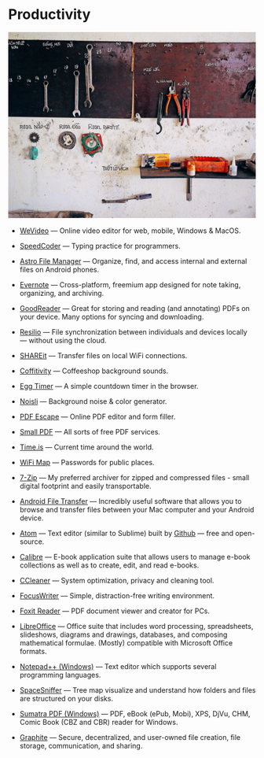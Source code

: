 # Productivity

![productivity](../images/productivity.jpg)

- [WeVideo](https://www.wevideo.com) — Online video editor for web, mobile, Windows & MacOS.

- [SpeedCoder](http://www.speedcoder.net) — Typing practice for programmers.

- [Astro File Manager](https://play.google.com/store/apps/details?id=com.metago.astro) — Organize, find, and access internal and external files on Android phones.

- [Evernote](https://evernote.com) — Cross-platform, freemium app designed for note taking, organizing, and archiving.

- [GoodReader](https://www.goodreader.com) — Great for storing and reading (and annotating) PDFs on your device. Many options for syncing and downloading.

- [Resilio](https://resilio.com) — File synchronization between individuals and devices locally — without using the cloud.

- [SHAREit](https://shareit.en.softonic.com) — Transfer files on local WiFi connections.

- [Coffitivity](https://coffitivity.com) — Coffeeshop background sounds.

- [Egg Timer](http://e.ggtimer.com) — A simple countdown timer in the browser.

- [Noisli](https://www.noisli.com) — Background noise & color generator.

- [PDF Escape](https://www.pdfescape.com) — Online PDF editor and form filler.

- [Small PDF](https://smallpdf.com) — All sorts of free PDF services.

- [Time.is](https://time.is) — Current time around the world.

- [WiFi Map](https://www.wifimap.io) — Passwords for public places.

- [7-Zip](https://www.7-zip.org) — My preferred archiver for zipped and compressed files - small digital footprint and easily transportable.

- [Android File Transfer](https://www.android.com/filetransfer) — Incredibly useful software that allows you to browse and transfer files between your Mac computer and your Android device.

- [Atom](https://atom.io) — Text editor (similar to Sublime) built by [Github](https://github.com) — free and open-source.

- [Calibre](https://www.calibre-ebook.com) — E-book application suite that allows users to manage e-book collections as well as to create, edit, and read e-books.

- [CCleaner](https://www.piriform.com/ccleaner) — System optimization, privacy and cleaning tool.

- [FocusWriter](https://gottcode.org/focuswriter) — Simple, distraction-free writing environment.

- [Foxit Reader](https://www.foxitsoftware.com/products/pdf-reader) — PDF document viewer and creator for PCs.

- [LibreOffice](https://www.libreoffice.org) — Office suite that includes word processing, spreadsheets, slideshows, diagrams and drawings, databases, and composing mathematical formulae. (Mostly) compatible with Microsoft Office formats.

- [Notepad++ (Windows)](https://notepad-plus-plus.org) — Text editor which supports several programming languages.

- [SpaceSniffer](http://www.uderzo.it/main_products/space_sniffer/index.html) — Tree map visualize and understand how folders and files are structured on your disks.

- [Sumatra PDF (Windows)](https://www.sumatrapdfreader.org/free-pdf-reader.html) — PDF, eBook (ePub, Mobi), XPS, DjVu, CHM, Comic Book (CBZ and CBR) reader for Windows.

- [Graphite](https://www.graphitedocs.com) — Secure, decentralized, and user-owned file creation, file storage, communication, and sharing.
